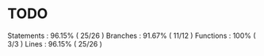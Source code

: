 TODO
====

Statements   : 96.15% ( 25/26 )
Branches     : 91.67% ( 11/12 )
Functions    : 100% ( 3/3 )
Lines        : 96.15% ( 25/26 )

